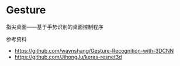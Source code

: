 # Gesture
指尖桌面——基于手势识别的桌面控制程序

参考资料
* https://github.com/waynshang/Gesture-Recognition-with-3DCNN
* https://github.com/JihongJu/keras-resnet3d
